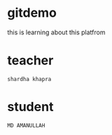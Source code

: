 # gitdemo
this is learning about this platfrom 

 # teacher 
    shardha khapra

# student  
    MD AMANULLAH 